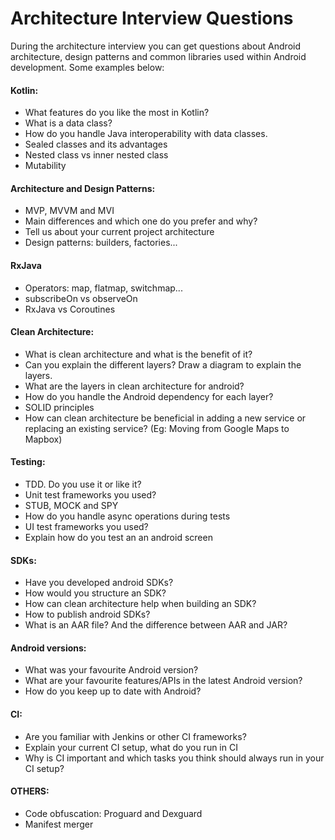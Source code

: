 Architecture Interview Questions
==================================

During the architecture interview you can get questions about Android architecture, design patterns and common libraries used within Android development. Some examples below:

#### Kotlin:
- What features do you like the most in Kotlin?
- What is a data class? 
- How do you handle Java interoperability with data classes.
- Sealed classes and its advantages
- Nested class vs inner nested class
- Mutability

#### Architecture and Design Patterns:
- MVP, MVVM and MVI
- Main differences and which one do you prefer and why?
- Tell us about your current project architecture
- Design patterns: builders, factories...

#### RxJava
- Operators: map, flatmap, switchmap...
- subscribeOn vs observeOn
- RxJava vs Coroutines

#### Clean Architecture:
- What is clean architecture and what is the benefit of it?  
- Can you explain the different layers? Draw a diagram to explain the layers.
- What are the layers in clean architecture for android?
- How do you handle the Android dependency for each layer?
- SOLID principles
- How can clean architecture be beneficial in adding a new service or replacing an existing service? (Eg: Moving from Google Maps to Mapbox)

#### Testing:
- TDD. Do you use it or like it?
- Unit test frameworks you used?
- STUB, MOCK and SPY
- How do you handle async operations during tests
- UI test frameworks you used?
- Explain how do you test an an android screen

#### SDKs:
- Have you developed android SDKs?
- How would you structure an SDK?
- How can clean architecture help when building an SDK?
- How to publish android SDKs?
- What is an AAR file? And the difference between AAR and JAR?

#### Android versions:
- What was your favourite Android version?
- What are your favourite features/APIs in the latest Android version?
- How do you keep up to date with Android?

#### CI:
- Are you familiar with Jenkins or other CI frameworks?
- Explain your current CI setup, what do you run in CI
- Why is CI important and which tasks you think should always run in your CI setup?

#### OTHERS:
- Code obfuscation: Proguard and Dexguard
- Manifest merger
